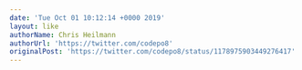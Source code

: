 ```yaml
---
date: 'Tue Oct 01 10:12:14 +0000 2019'
layout: like
authorName: Chris Heilmann
authorUrl: 'https://twitter.com/codepo8'
originalPost: 'https://twitter.com/codepo8/status/1178975903449276417'
---
```

